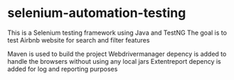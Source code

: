 # selenium-automation-testing

This is a Selenium testing framework using Java and TestNG
The goal is to test Airbnb website for search and filter features

Maven is used to build the project
Webdrivermanager depency is added to handle the browsers without using any local jars
Extentreport depency is added for log and reporting purposes 
